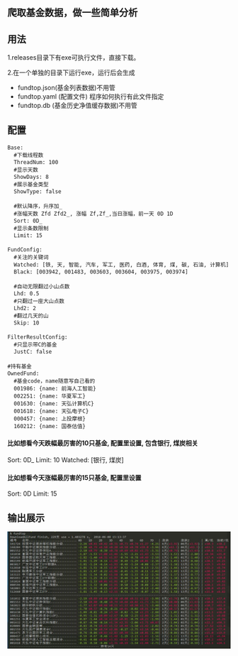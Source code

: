 ## 爬取基金数据，做一些简单分析

## 用法
1.releases目录下有exe可执行文件，直接下载。

2.在一个单独的目录下运行exe，运行后会生成
- fundtop.json(基金列表数据)不用管
- fundtop.yaml (配置文件) 程序如何执行有此文件指定
- fundtop.db (基金历史净值缓存数据)不用管

## 配置

~~~
Base:
  #下载线程数
  ThreadNum: 100
  #显示天数
  ShowDays: 8
  #展示基金类型
  ShowType: false

  #默认降序，升序加_
  #涨幅天数 Zfd Zfd2_, 涨幅 Zf,Zf_,当日涨幅，前一天 0D 1D
  Sort: 0D_
  #显示条数限制
  Limit: 15

FundConfig:
  #关注的关键词
  Watched: [铁, 天, 智能, 汽车, 军工, 医药, 白酒, 体育, 煤, 碳, 石油, 计算机]
  Black: [003942, 001483, 003603, 003604, 003975, 003974]

  #自动无限翻过小山点数
  Lhd: 0.5
  #只翻过一座大山点数
  Lhd2: 2
  #翻过几天的山
  Skip: 10

FilterResultConfig:
  #只显示带C的基金
  JustC: false

#持有基金
OwnedFund:
  #基金code，name随意写自己看的  
  001986: {name: 前海人工智能}
  002251: {name: 华夏军工}
  001630: {name: 天弘计算机C}
  001618: {name: 天弘电子C}
  000457: {name: 上投摩根}
  160212: {name: 国泰估值}
~~~

#### 比如想看今天跌幅最厉害的10只基金, 配置里设置, 包含银行, 煤炭相关
 Sort: 0D_
 Limit: 10
 Watched: [银行, 煤炭]
#### 比如想看今天涨幅最厉害的15只基金, 配置里设置
 Sort: 0D
 Limit: 15


## 输出展示
![](./img/output.jpg)

